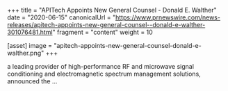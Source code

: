+++
title = "APITech Appoints New General Counsel - Donald E. Walther"
date = "2020-06-15"
canonicalUrl = "https://www.prnewswire.com/news-releases/apitech-appoints-new-general-counsel--donald-e-walther-301076481.html"
fragment = "content"
weight = 10

[asset]
    image = "apitech-appoints-new-general-counsel-donald-e-walther.png"
+++

a leading provider of high-performance RF and microwave signal conditioning 
and electromagnetic spectrum management solutions, announced the ...

